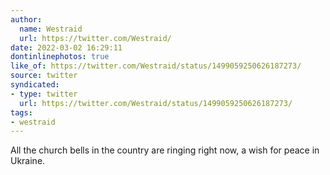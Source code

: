 ```yaml
---
author:
  name: Westraid
  url: https://twitter.com/Westraid/
date: 2022-03-02 16:29:11
dontinlinephotos: true
like_of: https://twitter.com/Westraid/status/1499059250626187273/
source: twitter
syndicated:
- type: twitter
  url: https://twitter.com/Westraid/status/1499059250626187273/
tags:
- westraid
---
```


All the church bells in the country are ringing right now, a wish for peace in Ukraine.